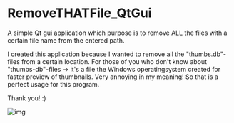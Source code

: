 # RemoveTHATFile_QtGui

A simple Qt gui application which purpose is to remove ALL the files with a certain file name from the entered path.

I created this application because I wanted to remove all the "thumbs.db"-files from a certain location. For those of you who don't know about "thumbs-db"-files -> it's a file the Windows operatingsystem created for faster preview of thumbnails. Very annoying in my meaning! So that is a perfect usage for this program. 

Thank you! :)


![img](https://i.imgur.com/VDSJw23.png)
